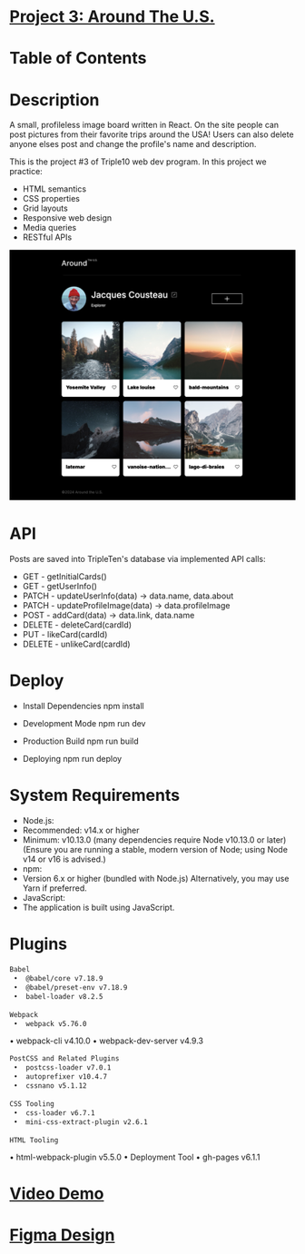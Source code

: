 # [Project 3: Around The U.S.](https://leticezwinger.github.io/se_project_aroundtheus/)

# Table of Contents

# Description
A small, profileless image board written in React. On the site people can post pictures from their favorite trips around the USA! Users can also delete anyone elses post and change the profile's name and description.

This is the project #3 of Triple10 web dev program. In this project we practice:

- HTML semantics
- CSS properties
- Grid layouts
- Responsive web design
- Media queries
- RESTful APIs

![desktop-view](/src/images/desktop-view.png)

# API

Posts are saved into TripleTen's database via implemented API calls:
* GET - getInitialCards()  
* GET - getUserInfo()
* PATCH - updateUserInfo(data) -> data.name, data.about 
* PATCH - updateProfileImage(data) -> data.profileImage 
* POST - addCard(data) -> data.link, data.name 
* DELETE - deleteCard(cardId) 
* PUT - likeCard(cardId) 
* DELETE - unlikeCard(cardId)

# Deploy
* Install Dependencies
npm install

* Development Mode
npm run dev

* Production Build
npm run build

* Deploying
npm run deploy


# System Requirements
* Node.js:
* Recommended: v14.x or higher
* Minimum: v10.13.0 (many dependencies require Node v10.13.0 or later)
(Ensure you are running a stable, modern version of Node; using Node v14 or v16 is advised.)
* npm:
* Version 6.x or higher (bundled with Node.js)
Alternatively, you may use Yarn if preferred.
*	JavaScript:
* The application is built using JavaScript. 


# Plugins

	Babel
	 •	@babel/core v7.18.9
	 •	@babel/preset-env v7.18.9
	 •	babel-loader v8.2.5
  
	Webpack
	 •	webpack v5.76.0
   •	webpack-cli v4.10.0
	 •	webpack-dev-server v4.9.3
  
	PostCSS and Related Plugins
	 •	postcss-loader v7.0.1
	 •	autoprefixer v10.4.7
	 •	cssnano v5.1.12
  
	CSS Tooling
	 •	css-loader v6.7.1
	 •	mini-css-extract-plugin v2.6.1
  
	HTML Tooling
   •	html-webpack-plugin v5.5.0
	 •	Deployment Tool
	 •	gh-pages v6.1.1 



# [Video Demo](https://youtu.be/CKeBrD3_7iM)

# [Figma Design](https://www.figma.com/file/ii4xxsJ0ghevUOcssTlHZv/Sprint-3%3A-Around-the-US?node-id=0%3A1)
